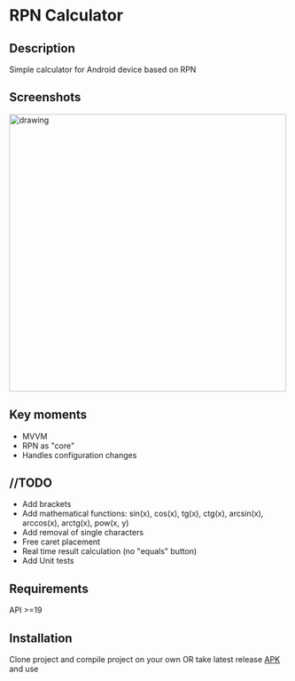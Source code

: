 # RPN Calculator
## Description
Simple calculator for Android device based on RPN

## Screenshots
<img src="https://sun9-19.userapi.com/c850636/v850636903/1a74ef/ysXSL4ClQA0.jpg" alt="drawing" height="500"/>

## Key moments
- MVVM
- RPN as "core"
- Handles configuration changes

## //TODO
- Add brackets
- Add mathematical functions: sin(x), cos(x), tg(x), ctg(x), arcsin(x), arccos(x), arctg(x), pow(x, y)
- Add removal of single characters
- Free caret placement
- Real time result calculation (no "equals" button)
- Add Unit tests

## Requirements
API >=19

## Installation
Clone project and compile project on your own OR take latest release [APK](https://github.com/alexalekhin/PushAppTest/releases) and use
